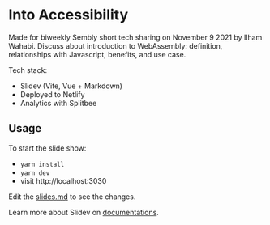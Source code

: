# Into Accessibility

Made for biweekly Sembly short tech sharing on November 9 2021 by Ilham Wahabi. Discuss about introduction to WebAssembly: definition, relationships with Javascript, benefits, and use case.

Tech stack:
- Slidev (Vite, Vue + Markdown)
- Deployed to Netlify
- Analytics with Splitbee

## Usage

To start the slide show:

- `yarn install`
- `yarn dev`
- visit http://localhost:3030

Edit the [slides.md](./slides.md) to see the changes.

Learn more about Slidev on [documentations](https://sli.dev/).